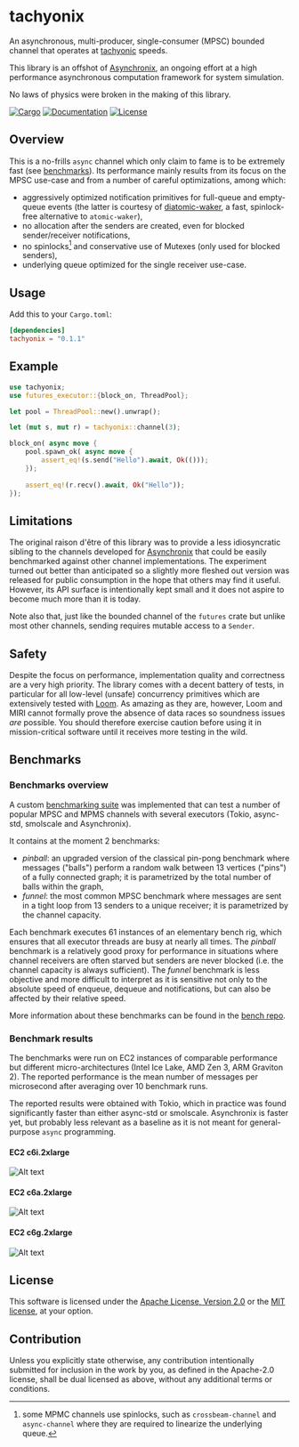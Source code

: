 # tachyonix

An asynchronous, multi-producer, single-consumer (MPSC) bounded channel
that operates at [tachyonic][tachyon] speeds.

This library is an offshot of [Asynchronix][asynchronix], an ongoing effort at a
high performance asynchronous computation framework for system simulation.

No laws of physics were broken in the making of this library.

[![Cargo](https://img.shields.io/crates/v/tachyonix.svg)](https://crates.io/crates/tachyonix)
[![Documentation](https://docs.rs/tachyonix/badge.svg)](https://docs.rs/tachyonix)
[![License](https://img.shields.io/badge/license-MIT%2FApache--2.0-blue.svg)](https://github.com/asynchronics/tachyonix#license)

[tachyon]: https://en.wikipedia.org/wiki/Tachyon

[asynchronix]: https://github.com/asynchronics/asynchronix

## Overview

This is a no-frills `async` channel which only claim to fame is to be extremely
fast (see [benchmarks](#benchmarks)). Its performance mainly results from its
focus on the MPSC use-case and from a number of careful optimizations, among
which:

- aggressively optimized notification primitives for full-queue and
  empty-queue events (the latter is courtesy of
  [diatomic-waker][diatomic-waker], a fast, spinlock-free alternative to
  `atomic-waker`),
- no allocation after the senders are created, even for blocked sender/receiver
  notifications,
- no spinlocks[^spinlocks] and conservative use of Mutexes (only used for
  blocked senders),
- underlying queue optimized for the single receiver use-case.

[diatomic-waker]: https://github.com/asynchronics/diatomic-waker

[^spinlocks]: some MPMC channels use spinlocks, such as `crossbeam-channel` and
    `async-channel` where they are required to linearize the underlying queue.


## Usage

Add this to your `Cargo.toml`:

```toml
[dependencies]
tachyonix = "0.1.1"
```


## Example

```rust
use tachyonix;
use futures_executor::{block_on, ThreadPool};

let pool = ThreadPool::new().unwrap();

let (mut s, mut r) = tachyonix::channel(3);

block_on( async move {
    pool.spawn_ok( async move {
        assert_eq!(s.send("Hello").await, Ok(()));
    });
    
    assert_eq!(r.recv().await, Ok("Hello"));
});
```


## Limitations

The original raison d'être of this library was to provide a less idiosyncratic
sibling to the channels developed for [Asynchronix][asynchronix] that could be
easily benchmarked against other channel implementations. The experiment turned
out better than anticipated so a slightly more fleshed out version was released
for public consumption in the hope that others may find it useful. However, its
API surface is intentionally kept small and it does not aspire to become much
more than it is today.

Note also that, just like the bounded channel of the `futures` crate but unlike
most other channels, sending requires mutable access to a `Sender`.

[sink]: https://docs.rs/futures/latest/futures/sink/trait.Sink.html

[stream]: https://docs.rs/futures/latest/futures/stream/trait.Stream.html

[channel_capacity]:
    https://github.com/rust-lang/futures-rs/pull/984#issuecomment-383792953


## Safety

Despite the focus on performance, implementation quality and correctness are a
very high priority. The library comes with a decent battery of tests, in
particular for all low-level (unsafe) concurrency primitives which are
extensively tested with [Loom][loom]. As amazing as they are, however, Loom and
MIRI cannot formally prove the absence of data races so soundness issues _are_
possible. You should therefore exercise caution before using it in
mission-critical software until it receives more testing in the wild.

[loom]: https://github.com/tokio-rs/loom


## Benchmarks

### Benchmarks overview

A custom [benchmarking suite][bench] was implemented that can test a number of
popular MPSC and MPMS channels with several executors (Tokio, async-std,
smolscale and Asynchronix).

It contains at the moment 2 benchmarks:
- *pinball*: an upgraded version of the classical pin-pong benchmark where
  messages ("balls") perform a random walk between 13 vertices ("pins") of a
  fully connected graph; it is parametrized by the total number of balls within
  the graph,
- *funnel*: the most common MPSC benchmark where messages are sent in a tight
  loop from 13 senders to a unique receiver; it is parametrized by the channel
  capacity.

Each benchmark executes 61 instances of an elementary bench rig, which ensures
that all executor threads are busy at nearly all times. The *pinball* benchmark
is a relatively good proxy for performance in situations where channel receivers
are often starved but senders are never blocked (i.e. the channel capacity is
always sufficient). The *funnel* benchmark is less objective and more difficult
to interpret as it is sensitive not only to the absolute speed of enqueue,
dequeue and notifications, but can also be affected by their relative speed.

More information about these benchmarks can be found in the [bench repo][bench].

[bench]: https://github.com/asynchronics/tachyobench/

### Benchmark results

The benchmarks were run on EC2 instances of comparable performance but different
micro-architectures (Intel Ice Lake, AMD Zen 3, ARM Graviton 2). The reported
performance is the mean number of messages per microsecond after averaging over
10 benchmark runs.

The reported results were obtained with Tokio, which in practice was found
significantly faster than either async-std or smolscale. Asynchronix is faster
yet, but probably less relevant as a baseline as it is not meant for
general-purpose `async` programming.

#### EC2 c6i.2xlarge

![Alt text](https://raw.githubusercontent.com/asynchronics/tachyobench/main/results/tokio_2022-11-10/c6i.2xlarge.png)

#### EC2 c6a.2xlarge

![Alt text](https://raw.githubusercontent.com/asynchronics/tachyobench/main/results/tokio_2022-11-10/c6a.2xlarge.png)

#### EC2 c6g.2xlarge

![Alt text](https://raw.githubusercontent.com/asynchronics/tachyobench/main/results/tokio_2022-11-10/c6g.2xlarge.png)


## License

This software is licensed under the [Apache License, Version
2.0](LICENSE-APACHE) or the [MIT license](LICENSE-MIT), at your option.


## Contribution

Unless you explicitly state otherwise, any contribution intentionally submitted
for inclusion in the work by you, as defined in the Apache-2.0 license, shall be
dual licensed as above, without any additional terms or conditions.
